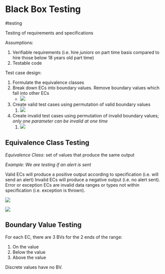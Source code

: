 # Black Box Testing
#testing

Testing of requirements and specifications

Assumptions:
1. Verifiable requirements (i.e. hire *juniors* on part time basis compared to hire those below 18 years old part time)
2. Testable code

Test case design:
1. Formulate the equivalence classes
2. Break down ECs into boundary values. Remove boundary values which fall into other ECs
	- ![](https://s3.us-west-2.amazonaws.com/secure.notion-static.com/a13ad3fb-3770-475d-86ea-ce4b666052e8/Untitled.png?X-Amz-Algorithm=AWS4-HMAC-SHA256&X-Amz-Content-Sha256=UNSIGNED-PAYLOAD&X-Amz-Credential=AKIAT73L2G45EIPT3X45%2F20220419%2Fus-west-2%2Fs3%2Faws4_request&X-Amz-Date=20220419T110437Z&X-Amz-Expires=86400&X-Amz-Signature=f9c1fb9a45c0c9c1a0a037bf503940b8267e87db0409d229e60c2505338b1f00&X-Amz-SignedHeaders=host&response-content-disposition=filename%20%3D%22Untitled.png%22&x-id=GetObject)
3. Create valid test cases using permutation of valid boundary values
	1. ![](https://i.imgur.com/QiSAbai.png)
4. Create invalid test cases using permutation of invalid boundary values; *only one parameter can be invalid at one time*
	1. ![](https://i.imgur.com/wmxT0zZ.png)


## Equivalence Class Testing
*Equivalence Class*: set of values that produce the same output

*Example: We are testing if an alert is sent*

Valid ECs will produce a positive output according to specification (i.e. will send an alert)
Invalid ECs will produce a negative output (i.e. no alert sent).
Error or exception ECs are invalid data ranges or types not within specification (i.e. exception is thrown).

![](https://s3.us-west-2.amazonaws.com/secure.notion-static.com/b0fcd2f6-9196-49cf-83d6-c4c886bcda82/Untitled.png?X-Amz-Algorithm=AWS4-HMAC-SHA256&X-Amz-Content-Sha256=UNSIGNED-PAYLOAD&X-Amz-Credential=AKIAT73L2G45EIPT3X45%2F20220419%2Fus-west-2%2Fs3%2Faws4_request&X-Amz-Date=20220419T110915Z&X-Amz-Expires=86400&X-Amz-Signature=a974de6b79ac98e3d7d1b2a33039282f76c9e2570060b49cbee5bf939a18678f&X-Amz-SignedHeaders=host&response-content-disposition=filename%20%3D%22Untitled.png%22&x-id=GetObject)

![](https://s3.us-west-2.amazonaws.com/secure.notion-static.com/c77bf518-1839-457d-ab54-c85b9a30ba56/Untitled.png?X-Amz-Algorithm=AWS4-HMAC-SHA256&X-Amz-Content-Sha256=UNSIGNED-PAYLOAD&X-Amz-Credential=AKIAT73L2G45EIPT3X45%2F20220419%2Fus-west-2%2Fs3%2Faws4_request&X-Amz-Date=20220419T110939Z&X-Amz-Expires=86400&X-Amz-Signature=c87347900973470b10039aa6406055c3758f64d7f1ebb3f4629e8f0fa6c693d4&X-Amz-SignedHeaders=host&response-content-disposition=filename%20%3D%22Untitled.png%22&x-id=GetObject)

## Boundary Value Testing
For each EC, there are 3 BVs for the 2 ends of the range:
1. On the value
2. Below the value
3. Above the value

Discrete values have no BV.